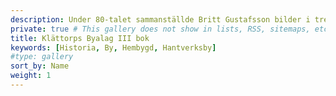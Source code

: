 ```yaml
---
description: Under 80-talet sammanställde Britt Gustafsson bilder i tre fotoalbum på vår by. Detta är det tredje albumet. Detta albumet ska skannas in. Klicka på en bild för att se bildtext.
private: true # This gallery does not show in lists, RSS, sitemaps, etc. On list pages, use cascade to hide descendants.
title: Klättorps Byalag III bok
keywords: [Historia, By, Hembygd, Hantverksby]
#type: gallery
sort_by: Name
weight: 1
---
```

